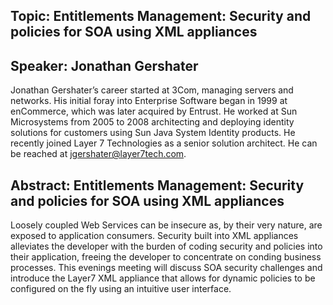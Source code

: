 ## Topic: Entitlements Management: Security and policies for SOA using XML appliances

## Speaker: Jonathan Gershater

Jonathan Gershater’s career started at 3Com, managing servers and
networks. His initial foray into Enterprise Software began in 1999 at
enCommerce, which was later acquired by Entrust. He worked at Sun
Microsystems from 2005 to 2008 architecting and deploying identity
solutions for customers using Sun Java System Identity products. He
recently joined Layer 7 Technologies as a senior solution architect. He
can be reached at jgershater@layer7tech.com.

## Abstract: Entitlements Management: Security and policies for SOA using XML appliances

Loosely coupled Web Services can be insecure as, by their very nature,
are exposed to application consumers. Security built into XML appliances
alleviates the developer with the burden of coding security and policies
into their application, freeing the developer to concentrate on conding
business processes. This evenings meeting will discuss SOA security
challenges and introduce the Layer7 XML appliance that allows for
dynamic policies to be configured on the fly using an intuitive user
interface.